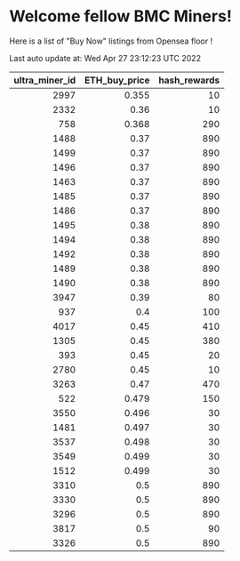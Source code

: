 # Welcome fellow BMC Miners!
Here is a list of "Buy Now" listings from Opensea floor !


Last auto update at: Wed Apr 27 23:12:23 UTC 2022


|   ultra_miner_id |   ETH_buy_price |   hash_rewards |
|-----------------:|----------------:|---------------:|
|             2997 |           0.355 |             10 |
|             2332 |           0.36  |             10 |
|              758 |           0.368 |            290 |
|             1488 |           0.37  |            890 |
|             1499 |           0.37  |            890 |
|             1496 |           0.37  |            890 |
|             1463 |           0.37  |            890 |
|             1485 |           0.37  |            890 |
|             1486 |           0.37  |            890 |
|             1495 |           0.38  |            890 |
|             1494 |           0.38  |            890 |
|             1492 |           0.38  |            890 |
|             1489 |           0.38  |            890 |
|             1490 |           0.38  |            890 |
|             3947 |           0.39  |             80 |
|              937 |           0.4   |            100 |
|             4017 |           0.45  |            410 |
|             1305 |           0.45  |            380 |
|              393 |           0.45  |             20 |
|             2780 |           0.45  |             10 |
|             3263 |           0.47  |            470 |
|              522 |           0.479 |            150 |
|             3550 |           0.496 |             30 |
|             1481 |           0.497 |             30 |
|             3537 |           0.498 |             30 |
|             3549 |           0.499 |             30 |
|             1512 |           0.499 |             30 |
|             3310 |           0.5   |            890 |
|             3330 |           0.5   |            890 |
|             3296 |           0.5   |            890 |
|             3817 |           0.5   |             90 |
|             3326 |           0.5   |            890 |